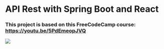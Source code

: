 # API Rest with Spring Boot and React

### This project is based on this FreeCodeCamp course: https://youtu.be/5PdEmeopJVQ

![](./result.gif)
